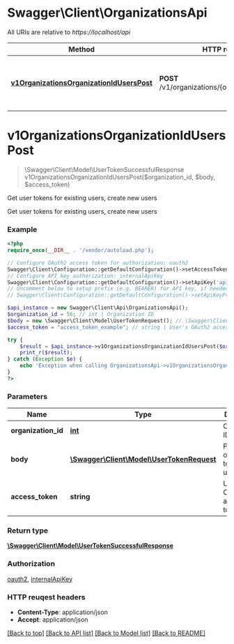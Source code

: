 # Swagger\Client\OrganizationsApi

All URIs are relative to *https://localhost/api*

Method | HTTP request | Description
------------- | ------------- | -------------
[**v1OrganizationsOrganizationIdUsersPost**](OrganizationsApi.md#v1OrganizationsOrganizationIdUsersPost) | **POST** /v1/organizations/{organizationId}/users | Get user tokens for existing users, create new users


# **v1OrganizationsOrganizationIdUsersPost**
> \Swagger\Client\Model\UserTokenSuccessfulResponse v1OrganizationsOrganizationIdUsersPost($organization_id, $body, $access_token)

Get user tokens for existing users, create new users

Get user tokens for existing users, create new users

### Example 
```php
<?php
require_once(__DIR__ . '/vendor/autoload.php');

// Configure OAuth2 access token for authorization: oauth2
Swagger\Client\Configuration::getDefaultConfiguration()->setAccessToken('YOUR_ACCESS_TOKEN');
// Configure API key authorization: internalApiKey
Swagger\Client\Configuration::getDefaultConfiguration()->setApiKey('api_key', 'YOUR_API_KEY');
// Uncomment below to setup prefix (e.g. BEARER) for API key, if needed
// Swagger\Client\Configuration::getDefaultConfiguration()->setApiKeyPrefix('api_key', 'BEARER');

$api_instance = new Swagger\Client\Api\OrganizationsApi();
$organization_id = 56; // int | Organization ID
$body = new \Swagger\Client\Model\UserTokenRequest(); // \Swagger\Client\Model\UserTokenRequest | Provides organization token and user ID
$access_token = "access_token_example"; // string | User's OAuth2 access token

try { 
    $result = $api_instance->v1OrganizationsOrganizationIdUsersPost($organization_id, $body, $access_token);
    print_r($result);
} catch (Exception $e) {
    echo 'Exception when calling OrganizationsApi->v1OrganizationsOrganizationIdUsersPost: ', $e->getMessage(), "\n";
}
?>
```

### Parameters

Name | Type | Description  | Notes
------------- | ------------- | ------------- | -------------
 **organization_id** | [**int**](.md)| Organization ID | 
 **body** | [**\Swagger\Client\Model\UserTokenRequest**](\Swagger\Client\Model\UserTokenRequest.md)| Provides organization token and user ID | 
 **access_token** | **string**| User&#39;s OAuth2 access token | [optional] 

### Return type

[**\Swagger\Client\Model\UserTokenSuccessfulResponse**](UserTokenSuccessfulResponse.md)

### Authorization

[oauth2](../README.md#oauth2), [internalApiKey](../README.md#internalApiKey)

### HTTP reuqest headers

 - **Content-Type**: application/json
 - **Accept**: application/json

[[Back to top]](#) [[Back to API list]](../README.md#documentation-for-api-endpoints) [[Back to Model list]](../README.md#documentation-for-models) [[Back to README]](../README.md)

